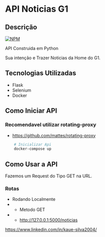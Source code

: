 # API Noticias G1
## Descrição
[![NPM](https://img.shields.io/badge/license-GNU-green)](https://github.com/Kaue-Silva/CinePyAPI/blob/master/LICENSE)


API Construida em Python

Sua intenção e Trazer Noticias da Home do G1.

## Tecnologias Utilizadas
- Flask
- Selenium
- Docker

## Como Iniciar API

### Recomendavel utilizar rotating-proxy
- https://github.com/mattes/rotating-proxy

``` bash
    # Inicializar Api
    docker-compose up
```

## Como Usar a API
Fazemos um Request do Tipo GET na URL.

### Rotas
- Rodando Localmente
- - Metodo GET
- - http://127.0.0.1:5000/noticias

https://www.linkedin.com/in/kaue-silva2004/
